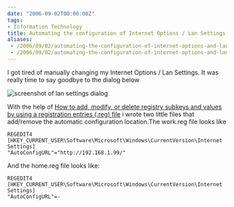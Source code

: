```yaml
---
date: "2006-09-02T00:00:00Z"
tags:
- Information Technology
title: Automating the configuration of Internet Options / Lan Settings
aliases:
 - /2006/09/02/automating-the-configuration-of-internet-options-and-lan-settings/
 - /2006/09/02/automating-the-configuration-of-internet-options-and-lan-settings.html
---
```

I got tired of manually changing my Internet Options / Lan Settings. It was really time to say goodbye to the dialog below

![screenshot of lan settings dialog](http://www.timvw.be/wp-content/images/lansettingsdialog.jpg)

With the help of [How to add, modify, or delete registry subkeys and values by using a registration entries (.reg) file](http://support.microsoft.com/kb/310516/) i wrote two little files that add/remove the automatic configuration location.The work.reg file looks like

```reg
REGEDIT4
[HKEY_CURRENT_USER\Software\Microsoft\Windows\CurrentVersion\Internet Settings]
"AutoConfigURL"="http://192.168.1.99/"
```

And the home.reg file looks like:

```reg
REGEDIT4
[HKEY_CURRENT_USER\Software\Microsoft\Windows\CurrentVersion\Internet Settings]
"AutoConfigURL"=-
```
